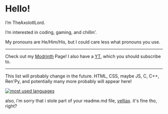 # Hello! 

I’m TheAxolotlLord.

I’m interested in coding, gaming, and chillin'.

My pronouns are He/Him/His, but I could care less what pronouns you use.

---

Check out my [Modrinth](https://modrinth.com/user/TheAxolotlLord) Page!
I also have a [YT](https://youtube.com/@realaxolotllord), which you should subscribe to.

---

This list will probably change in the future. HTML, CSS, maybe JS, C, C++, Ren'Py, and potentially many more probably will appear here!

[![most used languages](https://github-readme-stats.vercel.app/api/top-langs/?username=TheAxolotlLord&layout=compact&theme=dark)](https://github.com/TheAxolotlLord/#)

also, i'm sorry that i stole part of your readme.md file, [velliax](https://github.com/Veillax). it's fine tho, right?
